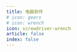 ```yaml
---
title: 电脑软件
# icon: gears
# icon: wrench
icon: screwdriver-wrench
article: false
index: false
---
```


<Catalog />
